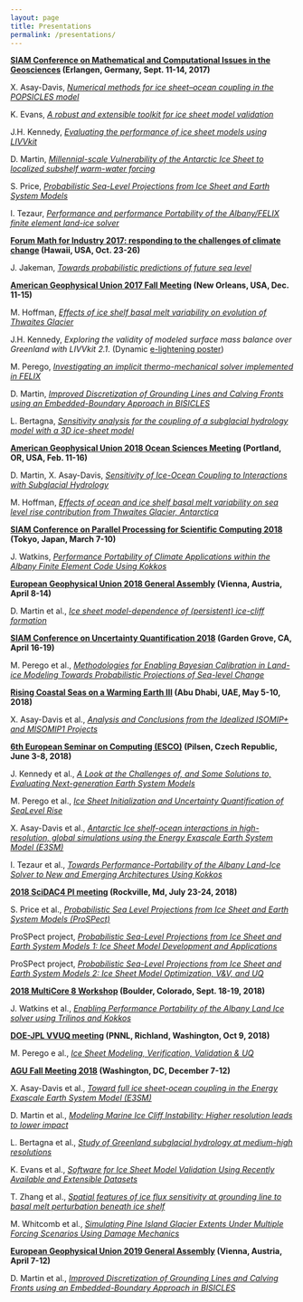 ```yaml
---
layout: page
title: Presentations
permalink: /presentations/
---
```


**[SIAM Conference on Mathematical and Computational Issues in the Geosciences](http://www.siam-gs17.de/) (Erlangen, Germany, Sept. 11-14, 2017)**

X. Asay-Davis, [*Numerical methods for ice sheet–ocean coupling in the POPSICLES model*](https://drive.google.com/open?id=0B6Ue2j2To9fQUEF1TFhkaGlHOEE)

K. Evans, [*A robust and extensible toolkit for ice sheet model validation*](https://drive.google.com/open?id=0B6Ue2j2To9fQdXpKbHdIeTZjQ2M)

J.H. Kennedy, [*Evaluating the performance of ice sheet models using LIVVkit*](https://drive.google.com/open?id=0B6Ue2j2To9fQMEFBeXpFRlZ2Vlk)

D. Martin, [*Millennial-scale Vulnerability of the Antarctic Ice Sheet to localized subshelf warm-water forcing*](https://drive.google.com/open?id=0B6Ue2j2To9fQcFpPeEhtRlIxZVk)

S. Price, [*Probabilistic Sea-Level Projections from Ice Sheet and Earth System Models*](https://drive.google.com/open?id=0B6Ue2j2To9fQcFFxQTVEUU1penc)

I. Tezaur, [*Performance and performance Portability of the Albany/FELIX finite element land-ice solver*](https://drive.google.com/open?id=0B6Ue2j2To9fQV3p0aFpaX2I2ajQ)

**[Forum Math for Industry 2017: responding to the challenges of climate change](http://apcmfi.org/fmfi2017/) (Hawaii, USA, Oct. 23-26)**

J. Jakeman, [*Towards probabilistic predictions of future sea level*](https://drive.google.com/open?id=0B6Ue2j2To9fQMXNmSG8zd0p0eEk)

**[American Geophysical Union 2017 Fall Meeting](https://fallmeeting.agu.org/2017/) (New Orleans, USA, Dec. 11-15)**

M. Hoffman, [*Effects of ice shelf basal melt variability on evolution of Thwaites Glacier*](https://drive.google.com/open?id=1Ttw1S4LPc6toD07kLCuWY3-My8scVdTe)

J.H. Kennedy, *Exploring the validity of modeled surface mass balance over Greenland with LIVVkit 2.1*. (Dynamic [e-lightening poster](https://agu2017fallmeeting-agu.ipostersessions.com/default.aspx?s=9B-7F-9A-E4-22-EF-D8-0E-04-4E-FE-41-9B-37-3C-A2&guestview=true))

M. Perego, [*Investigating an implicit thermo-mechanical solver implemented in FELIX*](https://drive.google.com/open?id=1TQoUqgPu_WBeBDtsbfwEjX312APlQ0GT)

D. Martin, [*Improved Discretization of Grounding Lines and Calving Fronts using an Embedded-Boundary Approach in BISICLES*](https://drive.google.com/open?id=1-QhOZNQIxDGr5v5S0HJsHNKqIOw_nTCS)

L. Bertagna, [*Sensitivity analysis for the coupling of a subglacial hydrology model with a 3D ice-sheet model*](https://drive.google.com/open?id=18N6y8ylGDhYMpxMRKeOwmcrZ3062HNvN)

**[American Geophysical Union 2018 Ocean Sciences Meeting](https://osm.agu.org/2018/ ) (Portland, OR, USA, Feb. 11-16)**

D. Martin, X. Asay-Davis, [*Sensitivity of Ice-Ocean Coupling to Interactions with Subglacial Hydrology*](https://drive.google.com/open?id=1AgFI3nkEokJXLerWeiIMsMDNxH0j7Ms9)

M. Hoffman, [*Effects of ocean and ice shelf basal melt variability on sea level rise contribution from Thwaites Glacier, Antarctica*](https://drive.google.com/open?id=1Ttw1S4LPc6toD07kLCuWY3-My8scVdTe)

**[SIAM Conference on Parallel Processing for Scientific Computing 2018](https://www.siam.org/meetings/pp18/) (Tokyo, Japan, March 7-10)**

J. Watkins, [*Performance Portability of Climate Applications within the Albany Finite Element Code Using Kokkos*](https://drive.google.com/open?id=1qq6eCq1jWE4Jf0XTtChoobako8zCRdK7)

**[European Geophysical Union 2018 General Assembly](https://www.egu2018.eu/) (Vienna, Austria, April 8-14)**

D. Martin et al., [*Ice sheet model-dependence of (persistent) ice-cliff formation*](https://drive.google.com/open?id=1y0kjVRbTwA3IYaJE0UwYUQ-l3-WOy7Qv)

**[SIAM Conference on Uncertainty Quantification 2018](https://archive.siam.org/meetings/uq18/) (Garden Grove, CA, April 16-19)**

M. Perego et al., [*Methodologies for Enabling Bayesian Calibration in Land-ice Modeling 
Towards Probabilistic Projections of Sea-level Change*](https://drive.google.com/open?id=1VOC9nbOagcOVoQzNuUwl3XY2Mjm2d0oS)

**[Rising Coastal Seas on a Warming Earth III](https://nyuad.nyu.edu/en/events/2018/may/rising-coastal-seas-on-a-warming-earth-iii.html) (Abu Dhabi, UAE, May 5-10, 2018)**

X. Asay-Davis et al., [*Analysis and Conclusions from the Idealized ISOMIP+ and MISOMIP1 Projects*](https://drive.google.com/open?id=12qwC61iLwESBz31Tyq7at0XVMYPW8zpy)

**[6th European Seminar on Computing (ESCO)](http://www.esco2018.femhub.com/) (Pilsen, Czech Republic, June 3-8, 2018)**

J. Kennedy et al., [*A Look at the Challenges of, and Some Solutions to, Evaluating Next-generation Earth System Models*](https://drive.google.com/open?id=1D9bYHqKBmrh8RbonLcNr1DmFcQ3a0KdI)

M. Perego et al., [*Ice Sheet Initialization and Uncertainty Quantification of Sea­Level Rise*](https://drive.google.com/open?id=1W9EY9Zwr2QafowtgL2UWrVsWEPBQdCD9)

X. Asay-Davis et al., [*Antarctic Ice shelf-ocean interactions in high-resolution, global simulations using the Energy Exascale Earth System Model (E3SM)*](https://drive.google.com/open?id=133L94q674xrD0A5hzNshpluczTvIWBjH)

I. Tezaur et al., [*Towards Performance-Portability of the Albany Land-Ice Solver to New and Emerging Architectures Using Kokkos*](https://drive.google.com/open?id=1UjBd6Z2ukMV11279H-a6spQF0OxDxwEi)

**[2018 SciDAC4 PI meeting](https://www.orau.gov/scidac4pi2018/default.htm) (Rockville, Md, July 23-24, 2018)**

S. Price et al., [*Probabilistic Sea Level Projections from Ice Sheet and Earth System Models (ProSPect)*](https://www.orau.gov/scidac4pi2018/presentations/9-BER/01PriceS_BER_ProSPect.pdf)

ProSPect project, [*Probabilistic Sea-Level Projections from Ice Sheet and Earth System Models 1: Ice Sheet Model Development and Applications*](https://drive.google.com/open?id=1KBGuig6Ej4fA01pd9-lXq8VI-RxzY8mF)

ProSPect project, [*Probabilistic Sea-Level Projections from Ice Sheet and Earth System Models 2: Ice Sheet Model Optimization, V&V, and UQ*](https://drive.google.com/open?id=1Maxnhj1Eoaa9mmWLbB4oYN5N-pOfjD6r)

**[2018 MultiCore 8 Workshop](https://www2.cisl.ucar.edu/events/workshops/multicore-workshop/2018/2018-multicore-8-workshop) (Boulder, Colorado, Sept. 18-19, 2018)**

J. Watkins et al., [*Enabling Performance Portability of the Albany Land Ice solver using Trilinos and Kokkos*](https://drive.google.com/open?id=1X8qzfUu_1D7G7gB5qGi7nKAf1-Lu3BNi)

**[DOE-JPL VVUQ meeting](https://www2.cisl.ucar.edu/events/workshops/multicore-workshop/2018/2018-multicore-8-workshop) (PNNL, Richland, Washington, Oct 9, 2018)**

M. Perego e al., [*Ice Sheet Modeling, Verification, Validation & UQ*](https://drive.google.com/open?id=1piklPN6260bQb4UZ31x0Th6hKorVrpJA)

**[AGU Fall Meeting 2018](https://fallmeeting.agu.org/2018/) (Washington, DC, December 7-12)**

X. Asay-Davis et al., [*Toward full ice sheet-ocean coupling in the Energy Exascale Earth System Model (E3SM)*](https://drive.google.com/open?id=1Rhlyx1U4wxmgrEW0-Cby6Teveq-hB0xU)

D. Martin et al., [*Modeling Marine Ice Cliff Instability: Higher resolution leads to lower impact*](https://drive.google.com/open?id=1u_L3iMcyGMcFo1tk71f9PKef3dD4Vygz)

L. Bertagna et al., [*Study of Greenland subglacial hydrology at medium-high resolutions*](https://drive.google.com/open?id=16p2W-DZnfVJxHo5xf-IHhsBvKPtQ7FUt)

K. Evans et al., [*Software for Ice Sheet Model Validation Using Recently Available and Extensible Datasets*](https://drive.google.com/open?id=1Mk3x8ppCAysxYmZ837s021S3DPK5KALf)

T. Zhang et al., [*Spatial features of ice flux sensitivity at grounding line to basal melt perturbation beneath ice shelf*](https://drive.google.com/open?id=1tVeL1Hm5gJH7E5u5nUqRxSyDGb19ibCJ)

M. Whitcomb et al., [*Simulating Pine Island Glacier Extents Under Multiple Forcing Scenarios Using Damage Mechanics*](https://drive.google.com/open?id=1trS2vx_BdI79pb8iS-XU7NYx_ifAX5Ju)

**[European Geophysical Union 2019 General Assembly](https://www.egu2019.eu/) (Vienna, Austria, April 7-12)**

D. Martin et al., [*Improved Discretization of Grounding Lines and Calving Fronts using an Embedded-Boundary Approach in BISICLES*](https://drive.google.com/open?id=1MK4MueZfx266PMvS-_q2xZ6AkJmTIN0d)

